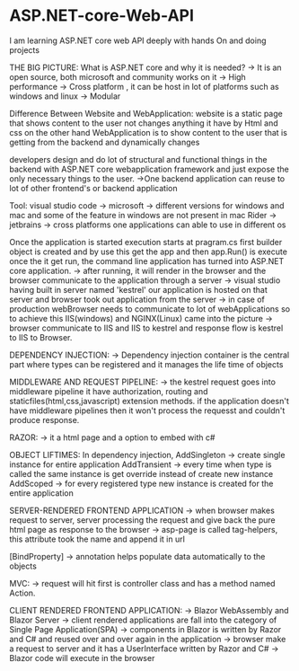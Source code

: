 # ASP.NET-core-Web-API
I am learning ASP.NET core web API deeply with hands On and doing projects  

THE BIG PICTURE:
What is ASP.NET core and why it is needed?
-> It is an open source, both microsoft and community works on it
-> High performance
-> Cross platform , it can be host in lot of platforms such as windows and linux
-> Modular

Difference Between Website and WebApplication:
website is a static page that shows content to the user not changes anything it have by Html and css
on the other hand WebApplication is to show content to the user that is getting from the backend and dynamically changes

developers design and do lot of structural and functional things in the backend with ASP.NET core webapplication framework and just expose the only necessary things to the user.
->One backend application can reuse to lot of other frontend's or backend application

Tool:
visual studio code -> microsoft -> different versions for windows and mac and some of the feature in windows are not present in mac
Rider -> jetbrains -> cross platforms one applications can able to use in different os

Once the application is started execution starts at pragram.cs first builder object is created and by use this get the app and then app.Run() is execute once the it get run, the command line application has turned into ASP.NET core application.
-> after running, it will render in the browser and the browser communicate to the application through a server
-> visual studio having built in server named 'kestrel' our application is hosted on that server and browser took out application from the server
-> in case of production webBrowser needs to communicate to lot of webApplications so to achieve this IIS(windows) and NGINX(Linux) came into the picture
-> browser communicate to IIS and IIS to kestrel and response flow is kestrel to IIS to Browser.

DEPENDENCY INJECTION:
-> Dependency injection container is the central part where types can be registered and it manages the life time of objects

MIDDLEWARE AND REQUEST PIPELINE:
-> the kestrel request goes into middleware pipeline it have authorization, routing and staticfiles(html,css,javascript) extension methods. if the application doesn't have middleware pipelines then it won't process the requesst and couldn't produce response.

RAZOR:
-> it a html page and a option to embed with c#

OBJECT LIFTIMES:
In dependency injection, AddSingleton -> create single instance for entire application
AddTransient -> every time when type is called the same instance is get override instead of create new instance
AddScoped -> for every registered type new instance is created for the entire application

SERVER-RENDERED FRONTEND APPLICATION
-> when browser makes request to server, server processing the request and give back the pure html page as response to the browser
-> asp-page is called tag-helpers, this attribute took the name and append it in url

[BindProperty] -> annotation helps populate data automatically to the objects

MVC:
-> request will hit first is controller class and has a method named Action.

CLIENT RENDERED FRONTEND APPLICATION:
-> Blazor WebAssembly and Blazor Server
-> client rendered applications are fall into the category of Single Page Application(SPA)
-> components in Blazor is written by Razor and C# and reused over and over again in the application
-> browser make a request to server and it has a UserInterface written by Razor and C#
-> Blazor code will execute in the browser 
